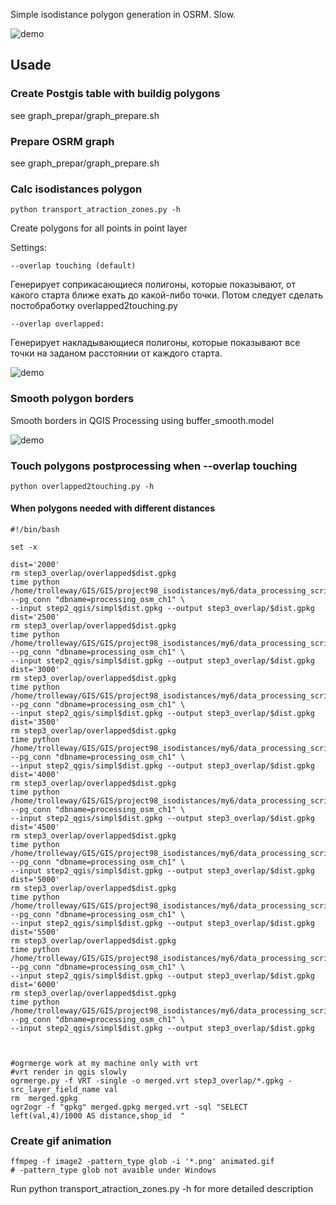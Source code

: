 Simple isodistance polygon generation in OSRM. Slow.

![demo](
https://github.com/nextgis/data_processing_scripts/raw/master/OSRM_distances/animation200.gif)

## Usade

### Create Postgis table with buildig polygons

see graph_prepar/graph_prepare.sh

### Prepare OSRM graph

see graph_prepar/graph_prepare.sh

### Calc isodistances polygon
```
python transport_atraction_zones.py -h
```

Create polygons for all points in point layer

Settings:

```
--overlap touching (default)
```
Генерирует соприкасающиеся полигоны, которые показывают, от какого старта ближе ехать до какой-либо точки. Потом следует сделать постобработку overlapped2touching.py
```
--overlap overlapped: 
```
Генерирует накладывающиеся полигоны, которые показывают все точки на заданом расстоянии от каждого старта.

![demo](
https://raw.githubusercontent.com/nextgis/data_processing_scripts/master/OSRM_distances/overlapped.png)

### Smooth polygon borders

Smooth borders in QGIS Processing using buffer_smooth.model

![demo](
https://raw.githubusercontent.com/nextgis/data_processing_scripts/master/OSRM_distances/isodistances_smooth.png)

### Touch polygons postprocessing when --overlap touching
```
python overlapped2touching.py -h
```
#### When polygons needed with different distances 

```
#!/bin/bash

set -x

dist='2000'
rm step3_overlap/overlapped$dist.gpkg
time python /home/trolleway/GIS/GIS/project98_isodistances/my6/data_processing_scripts/OSRM_distances/overlapped2touching.py --pg_conn "dbname=processing_osm_ch1" \
--input step2_qgis/simpl$dist.gpkg --output step3_overlap/$dist.gpkg
dist='2500'
rm step3_overlap/overlapped$dist.gpkg
time python /home/trolleway/GIS/GIS/project98_isodistances/my6/data_processing_scripts/OSRM_distances/overlapped2touching.py --pg_conn "dbname=processing_osm_ch1" \
--input step2_qgis/simpl$dist.gpkg --output step3_overlap/$dist.gpkg
dist='3000'
rm step3_overlap/overlapped$dist.gpkg
time python /home/trolleway/GIS/GIS/project98_isodistances/my6/data_processing_scripts/OSRM_distances/overlapped2touching.py --pg_conn "dbname=processing_osm_ch1" \
--input step2_qgis/simpl$dist.gpkg --output step3_overlap/$dist.gpkg
dist='3500'
rm step3_overlap/overlapped$dist.gpkg
time python /home/trolleway/GIS/GIS/project98_isodistances/my6/data_processing_scripts/OSRM_distances/overlapped2touching.py --pg_conn "dbname=processing_osm_ch1" \
--input step2_qgis/simpl$dist.gpkg --output step3_overlap/$dist.gpkg
dist='4000'
rm step3_overlap/overlapped$dist.gpkg
time python /home/trolleway/GIS/GIS/project98_isodistances/my6/data_processing_scripts/OSRM_distances/overlapped2touching.py --pg_conn "dbname=processing_osm_ch1" \
--input step2_qgis/simpl$dist.gpkg --output step3_overlap/$dist.gpkg
dist='4500'
rm step3_overlap/overlapped$dist.gpkg
time python /home/trolleway/GIS/GIS/project98_isodistances/my6/data_processing_scripts/OSRM_distances/overlapped2touching.py --pg_conn "dbname=processing_osm_ch1" \
--input step2_qgis/simpl$dist.gpkg --output step3_overlap/$dist.gpkg
dist='5000'
rm step3_overlap/overlapped$dist.gpkg
time python /home/trolleway/GIS/GIS/project98_isodistances/my6/data_processing_scripts/OSRM_distances/overlapped2touching.py --pg_conn "dbname=processing_osm_ch1" \
--input step2_qgis/simpl$dist.gpkg --output step3_overlap/$dist.gpkg
dist='5500'
rm step3_overlap/overlapped$dist.gpkg
time python /home/trolleway/GIS/GIS/project98_isodistances/my6/data_processing_scripts/OSRM_distances/overlapped2touching.py --pg_conn "dbname=processing_osm_ch1" \
--input step2_qgis/simpl$dist.gpkg --output step3_overlap/$dist.gpkg
dist='6000'
rm step3_overlap/overlapped$dist.gpkg
time python /home/trolleway/GIS/GIS/project98_isodistances/my6/data_processing_scripts/OSRM_distances/overlapped2touching.py --pg_conn "dbname=processing_osm_ch1" \
--input step2_qgis/simpl$dist.gpkg --output step3_overlap/$dist.gpkg



#ogrmerge work at my machine only with vrt
#vrt render in qgis slowly
ogrmerge.py -f VRT -single -o merged.vrt step3_overlap/*.gpkg -src_layer_field_name val
rm  merged.gpkg
ogr2ogr -f "gpkg" merged.gpkg merged.vrt -sql "SELECT  left(val,4)/1000 AS distance,shop_id  "

```

### Create gif animation
```
ffmpeg -f image2 -pattern_type glob -i '*.png' animated.gif
# -pattern_type glob not avaible under Windows
```


Run python transport_atraction_zones.py -h for more detailed description
